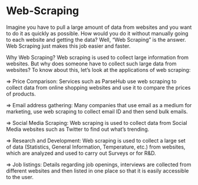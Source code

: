 # Web-Scraping
Imagine you have to pull a large amount of data from websites and you want to do it as quickly as possible. How would you do it without 
manually going to each website and getting the data? Well, “Web Scraping” is the answer. Web Scraping just makes this job easier and 
faster. 

Why Web Scraping?
Web scraping is used to collect large information from websites. But why does someone have to collect such large data from websites? To 
know about this, let’s look at the applications of web scraping:

=> Price Comparison: Services such as ParseHub use web scraping to collect data from online shopping websites and use it to compare the 
  prices of products.
  
=> Email address gathering: Many companies that use email as a medium for marketing, use web scraping to collect email ID and then send 
  bulk emails.
  
=> Social Media Scraping: Web scraping is used to collect data from Social Media websites such as Twitter to find out what’s trending.

=>  Research and Development: Web scraping is used to collect a large set of data (Statistics, General Information, Temperature, etc.)        from websites, which are analyzed and used to carry out Surveys or for R&D.

=> Job listings: Details regarding job openings, interviews are collected from different websites and then listed in one place so that 
  it is easily accessible to the user.
